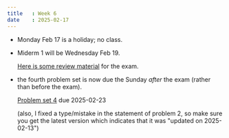 ```yaml
---
title   : Week 6
date    : 2025-02-17
---
```


- Monday Feb 17 is a holiday; no class.

- Miderm 1 will be Wednesday Feb 19.

  [Here is some review material](/course-content/exam1-review.pdf) for the exam.


- the fourth problem set is now due the Sunday *after* the exam
  (rather than before the exam).

  [Problem set 4](/course-assignments/PS4--extensions.pdf) due
  2025-02-23 
  
  (also, I fixed a type/mistake in the statement of problem 2, so make
  sure you get the latest version which indicates that it was "updated
  on 2025-02-13")
